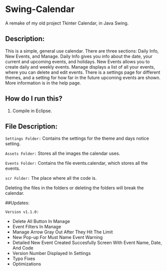 # Swing-Calendar
A remake of my old project Tkinter Calendar, in Java Swing.

## Description:
This is a simple, general use calendar. 
There are three sections: Daily Info, New Events, and Manage.
Daily Info gives you info about the date, your current and upcoming events, and holidays.
New Events allows you to create daily and weekly events.
Manage displays a list of all your events, where you can delete and edit events.
There is a settings page for different themes, and a setting for how far in the future upcoming events are shown.
More information is in the help page.

## How do I run this?
1. Compile in Eclipse.

## File Description:

`Settings Folder:` Contains the settings for the theme and days notice setting.

`Assets Folder:` Stores all the images the calendar uses.

`Events Folder:` Contains the file events.calendar, which stores all the events.

`scr Folder:` The place where all the code is.

Deleting the files in the folders or deleting the folders will break the calendar.


##Updates:

`Version v1.1.0:`
- Delete All Button In Manage
- Event Filters In Manage
- Manage Arrow Gray Out After They Hit The Limit
- New Pop-up For Must Name Event Warning
- Detailed New Event Created Succesfully Screen With Event Name, Date, And Code
- Version Number Displayed In Settings
- Typo Fixes
- Optimizations
